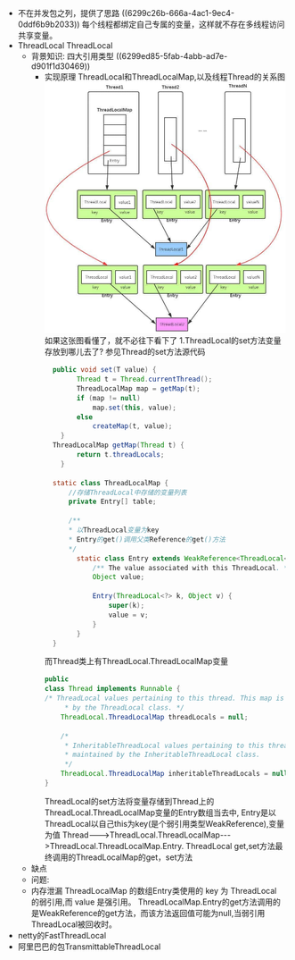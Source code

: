 - 不在并发包之列，提供了思路
  ((6299c26b-666a-4ac1-9ec4-0ddf6b9b2033)) 
  每个线程都绑定自己专属的变量，这样就不存在多线程访问共享变量。
- ThreadLocal
  ThreadLocal
	- 背景知识:
	  四大引用类型 ((6299ed85-5fab-4abb-ad7e-d901f1d30469))
		- 实现原理
		  ThreadLocal和ThreadLocalMap,以及线程Thread的关系图
		  ![image.png](../assets/image_1654255981331_0.png)
		  如果这张图看懂了，就不必往下看下了
		  1.ThreadLocal的set方法变量存放到哪儿去了?
		  参见Thread的set方法源代码
		  ```java
		  	public void set(T value) {
		          Thread t = Thread.currentThread();
		          ThreadLocalMap map = getMap(t);
		          if (map != null)
		              map.set(this, value);
		          else
		              createMap(t, value);
		      }
		  	ThreadLocalMap getMap(Thread t) {
		          return t.threadLocals;
		      }
		  
		  	static class ThreadLocalMap {
		  		//存储ThreadLocal中存储的变量列表
		  		private Entry[] table;
		  
		  		/**
		  		* 以ThreadLocal变量为key
		  		* Entry的get()调用父类Reference的get()方法
		      	*/
		          static class Entry extends WeakReference<ThreadLocal<?>> {
		              /** The value associated with this ThreadLocal. */
		              Object value;
		  
		              Entry(ThreadLocal<?> k, Object v) {
		                  super(k);
		                  value = v;
		              }
		          }
		  	}
		  ```
		  而Thread类上有ThreadLocal.ThreadLocalMap变量
		  ```java
		  public
		  class Thread implements Runnable {	
		  /* ThreadLocal values pertaining to this thread. This map is maintained
		       * by the ThreadLocal class. */
		      ThreadLocal.ThreadLocalMap threadLocals = null;
		  
		      /*
		       * InheritableThreadLocal values pertaining to this thread. This map is
		       * maintained by the InheritableThreadLocal class.
		       */
		      ThreadLocal.ThreadLocalMap inheritableThreadLocals = null;
		  }
		  ```
		  ThreadLocal的set方法将变量存储到Thread上的ThreadLocal.ThreadLocalMap变量的Entry数组当去中,
		  Entry是以ThreadLocal以自己this为key(是个弱引用类型WeakReference),变量为值
		  Thread--->ThreadLocal.ThreadLocalMap--->ThreadLocal.ThreadLocalMap.Entry.
		  ThreadLocal get,set方法最终调用的ThreadLocalMap的get，set方法
	- 缺点
	- 问题:
	- 内存泄漏
	  ThreadLocalMap 的数组Entry类使用的 key 为 ThreadLocal 的弱引用,而 value 是强引用。
	  ThreadLocalMap.Entry的get方法调用的是WeakReference的get方法，而该方法返回值可能为null,当弱引用ThreadLocal被回收时。
- netty的FastThreadLocal
- 阿里巴巴的包TransmittableThreadLocal